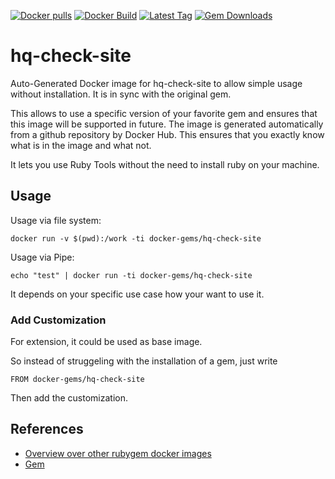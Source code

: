 [![Docker pulls](https://img.shields.io/docker/pulls/rubygem/hq-check-site.svg)](https://hub.docker.com/r/rubygem/hq-check-site/)
[![Docker Build](https://img.shields.io/docker/automated/rubygem/hq-check-site.svg)](https://hub.docker.com/r/rubygem/hq-check-site/)
[![Latest Tag](https://img.shields.io/github/tag/docker-rubygem/hq-check-site.svg)](https://hub.docker.com/r/rubygem/hq-check-site/)
[![Gem Downloads](https://img.shields.io/gem/dt/hq-check-site.svg)](https://rubygems.org/gems/hq-check-site/)
# hq-check-site

Auto-Generated Docker image for hq-check-site to allow simple usage without installation.
It is in sync with the original gem.

This allows to use a specific version of your favorite gem and ensures that this image will be supported in future.
The image is generated automatically from a github repository by Docker Hub.
This ensures that you exactly know what is in the image and what not.

It lets you use Ruby Tools without the need to install ruby on your machine.

## Usage

Usage via file system:

`docker run -v $(pwd):/work -ti docker-gems/hq-check-site`

Usage via Pipe:

`echo "test" | docker run -ti docker-gems/hq-check-site`

It depends on your specific use case how your want to use it.

### Add Customization

For extension, it could be used as base image.

So instead of struggeling with the installation of a gem, just write

`FROM docker-gems/hq-check-site`

Then add the customization.

## References

 - [Overview over other rubygem docker images](https://github.com/thinkbot/docker-rubygem)
 - [Gem](https://rubygems.org/gems/hq-check-site/)
